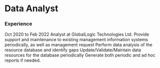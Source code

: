 # Data Analyst

### Experience
Oct 2020 to Feb 2022
Analyst at GlobalLogic Technologies Ltd.
Provide support and maintenance to existing management information systems periodically, as well as management request
Perform data analysis of the resource database and identify gaps
Update/Validate/Maintain data resources for the database periodically
Generate both periodic and ad hoc reports if needed.

